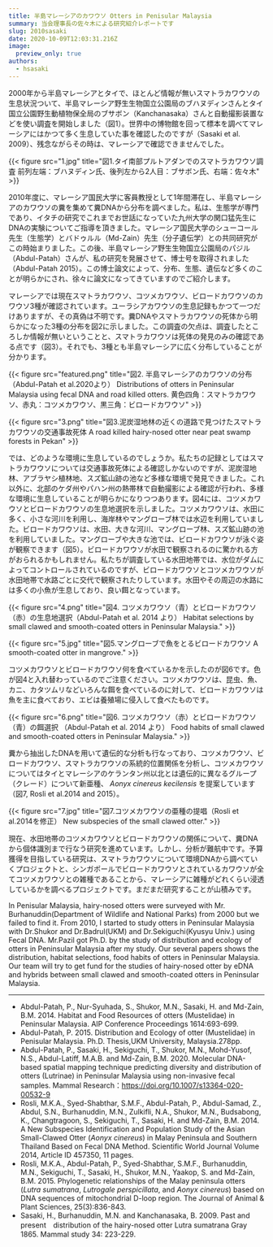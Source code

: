 ```yaml
---
title: 半島マレーシアのカワウソ Otters in Penisular Malaysia
summary: 当会理事長の佐々木による研究紹介レポートです
slug: 2010sasaki
date: 2020-10-09T12:03:31.216Z
image:
  preview_only: true
authors:
  - hsasaki
---
```

2000年から半島マレーシアとタイで、ほとんど情報が無いスマトラカワウソの生息状況ついて、半島マレーシア野生生物国立公園局のブハヌディンさんとタイ国立公園野生動植物保全局のブサボン（Kanchanasaka）さんと自動撮影装置などを使い調査を開始しました（図1）。世界中の博物館を回って標本を調べてマレーシアにはかつて多く生息していた事を確認したのですが（Sasaki et al. 2009）、残念ながらその時は、マレーシアで確認できませんでした。

{{< figure src="1.jpg" title="図1.タイ南部プルトアダンでのスマトラカワウソ調査 前列左端：ブハヌディン氏、後列左から2人目：ブサボン氏、右端：佐々木" >}}



2010年度に、マレーシア国民大学に客員教授として1年間滞在し、半島マレーシアのカワウソの糞を集めて糞DNAから分布を調べました。私は、生態学が専門であり、イタチの研究でこれまでお世話になっていた九州大学の関口猛先生にDNAの実験についてご指導を頂きました。マレーシア国民大学のシューコール先生（生態学）とバドゥルル（Md-Zain）先生（分子遺伝学）との共同研究がこの時始まりました。この後、半島マレーシア野生生物国立公園局のパジル（Abdul-Patah）さんが、私の研究を発展させて、博士号を取得されました（Abdul-Patah 2015）。この博士論文によって、分布、生態、遺伝など多くのことが明らかにされ、徐々に論文になってきていますのでご紹介します。

マレーシアでは現在スマトラカワウソ、コツメカワウソ、ビロードカワウソのカワウソ3種が確認されています。ユーラシアカワウソの生息記録もかつて一つだけありますが、その真偽は不明です。糞DNAやスマトラカワウソの死体から明らかになった3種の分布を図2に示しました。この調査の欠点は、調査したところしか情報が無いということと、スマトラカワウソは死体の発見のみの確認である点です（図3）。それでも、3種とも半島マレーシアに広く分布していることが分かります。

{{< figure src="featured.png" title="図2. 半島マレーシアのカワウソの分布（Abdul-Patah et al.2020より） Distributions of otters in Peninsular Malaysia using fecal DNA and road killed otters. 黄色四角：スマトラカワウソ、赤丸：コツメカワウソ、黒三角：ビロードカワウソ" >}}

{{< figure src="3.png" title="図3.泥炭湿地林の近くの道路で見つけたスマトラカワウソの交通事故死体 A road killed hairy-nosed otter near peat swamp forests in Pekan" >}}



では、どのような環境に生息しているのでしょうか。私たちの記録としてはスマトラカワウソについては交通事故死体による確認しかないのですが、泥炭湿地林、アブラヤシ植林地、スズ鉱山跡の池など多様な環境で発見できました。これ以外に、北部のケダ州やパハン州の熱帯林で自動撮影による確認が行われ、多様な環境に生息していることが明らかになりつつあります。図4には、コツメカワウソとビロードカワウソの生息地選択を示しました。コツメカワウソは、水田に多く、小さな河川を利用し、海岸林やマングローブ林では水辺を利用していました。ビロードカワウソは、水田、大きな河川、マングローブ林、スズ鉱山跡の池を利用していました。マングローブや大きな池では、ビロードカワウソが泳ぐ姿が観察できます（図5）。ビロードカワウソが水田で観察されるのに驚かれる方がおられるかもしれません。私たちが調査している水田地帯では、水位がダムによってコントロールされているのですが、ビロードカワウソとコツメカワウソが水田地帯で水路ごとに交代で観察されたりしています。水田やその周辺の水路には多くの小魚が生息しており、良い餌となっています。

{{< figure src="4.png" title="図4. コツメカワウソ（青）とビロードカワウソ（赤）の生息地選択（Abdul-Patah et al. 2014 より） Habitat selections by small clawed and smooth-coated otters in Peninsular Malaysia." >}}

{{< figure src="5.jpg" title="図5.マングローブで魚をとるビロードカワウソ  A smooth-coated otter in mangrove." >}}



コツメカワウソとビロードカワウソ何を食べているかを示したのが図6です。色が図4と入れ替わっているのでご注意ください。コツメカワウソは、昆虫、魚、カニ、カタツムリなどいろんな餌を食べているのに対して、ビロードカワウソは魚を主に食べており、エビは養殖場に侵入して食べたものです。

{{< figure src="6.png" title="図6. コツメカワウソ（赤）とビロードカワウソ（青）の餌選択 （Abdul-Patah et al. 2014 より） Food habits of small clawed and smooth-coated otters in Peninsular Malaysia." >}}



糞から抽出したDNAを用いて遺伝的な分析も行なっており、コツメカワウソ、ビロードカワウソ、スマトラカワウソの系統的位置関係を分析し、コツメカワウソについてはタイとマレーシアのケランタン州以北とは遺伝的に異なるグループ（クレード）について新亜種、 *Aonyx cinereus kecilensis* を提案しています（図7, Rosli et al.2014 and 2015）。

{{< figure src="7.jpg" title="図7.コツメカワウソの亜種の提唱（Rosli et al.2014を修正） New subspecies of the small clawed otter." >}}



現在、水田地帯のコツメカワウソとビロードカワウソの関係について、糞DNAから個体識別まで行なう研究を進めています。しかし、分析が難航中です。予算獲得を目指している研究は、スマトラカワウソについて環境DNAから調べていくプロジェクトと、シンガポールでビロードカワウソとされているカワウソが全てコツメカワウソとの雑種であることから、マレーシアに雑種がどれくらい浸透しているかを調べるプロジェクトです。まだまだ研究することが山積みです。

In Penisular Malaysia, hairy-nosed otters were surveyed with Mr. Burhanuddin(Department of Wildlife and National Parks) from 2000 but we failed to find it.  From 2010, I started to study otters in Peninsular Malaysia with Dr.Shukor and Dr.Badrul(UKM) and Dr.Sekiguchi(Kyusyu Univ.) using Fecal DNA. Mr.Pazil got Ph.D. by the study of distribution and ecology of otters in Peninsular Malaysia after my study. Our several papers shows the distribution, habitat selections, food habits of otters in Peninsular Malaysia. Our team will try to get fund for the studies of hairy-nosed otter by eDNA and hybrids between small clawed and smooth-coated otters in Peninsular Malaysia.

---

- Abdul-Patah, P., Nur-Syuhada, S., Shukor, M.N., Sasaki, H. and Md-Zain, B.M. 2014. Habitat and Food Resources of otters (Mustelidae) in Peninsular Malaysia. AIP Conference Proceedings 1614:693-699.
- Abdul-Patah, P. 2015. Distribution and Ecology of otter (Mustelidae) in Penisular Malaysia.  Ph.D. Thesis,UKM University, Malaysia.278pp.
- Abdul-Patah, P., Sasaki, H., Sekiguchi, T., Shukor, M.N., Mohd-Yusof, N.S., Abdul-Latiff, M.A.B. and Md-Zain, B.M. 2020.  Molecular DNA-based spatial mapping technique predicting diversity and distribution of otters (Lutrinae) in Peninsular Malaysia using non-invasive fecal samples. Mammal Research：https://doi.org/10.1007/s13364-020-00532-9
- Rosli, M.K.A., Syed-Shabthar, S.M.F., Abdul-Patah, P., Abdul-Samad, Z., Abdul, S.N., Burhanuddin, M.N., Zulkifli, N.A., Shukor, M.N., Budsabong, K., Changtragoon, S., Sekiguchi, T., Sasaki, H. and Md-Zain, B.M. 2014. A New Subspecies Identification and Population Study of the Asian Small-Clawed Otter (*Aonyx cinereus*) in Malay Peninsula and Southern Thailand Based on Fecal DNA Method. Scientific World Journal Volume 2014, Article ID 457350, 11 pages.
- Rosli, M.K.A., Abdul-Patah, P., Syed-Shabthar, S.M.F., Burhanuddin, M.N., Sekiguchi, T., Sasaki, H., Shukor, M.N., Yaakop, S. and Md-Zain, B.M. 2015.  Phylogenetic relationships of the Malay peninsula otters (*Lutra sumatrana*, *Lutrogale perspicillata*, and *Aonyx cinereus*) based on DNA sequences of mitochondrial D-loop region. The Journal of Animal & Plant Sciences, 25(3):836-843.
- Sasaki, H., Burhanuddin, M.N. and Kanchanasaka, B. 2009. Past and present　distribution of the hairy-nosed otter Lutra sumatrana Gray 1865. Mammal study 34: 223-229.
